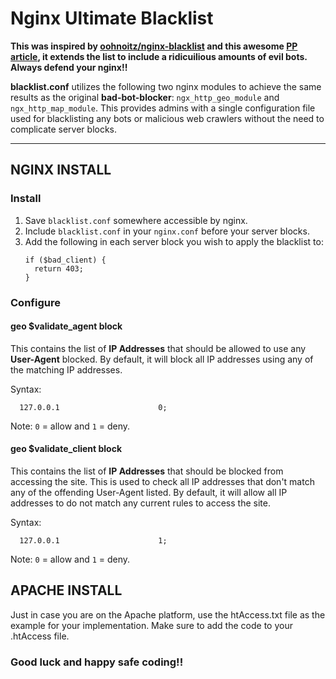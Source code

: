 # Nginx Ultimate Blacklist
**This was inspired by [oohnoitz/nginx-blacklist](https://github.com/oohnoitz/nginx-blacklist) and this awesome [PP article](https://perishablepress.com/4g-ultimate-user-agent-blacklist/), it extends the list to include a ridicuilious amounts of evil bots. Always defend your nginx!!**

**blacklist.conf** utilizes the following two nginx modules to achieve the same results as the original **bad-bot-blocker**: `ngx_http_geo_module` and `ngx_http_map_module`. This provides admins with a single configuration file used for blacklisting any bots or malicious web crawlers without the need to complicate server blocks.

----
## NGINX INSTALL
### Install
1. Save `blacklist.conf` somewhere accessible by nginx.
2. Include `blacklist.conf` in your `nginx.conf` before your server blocks.
3. Add the following in each server block you wish to apply the blacklist to:
    ```
    if ($bad_client) {
      return 403;
    }
    ```

### Configure

#### geo $validate_agent block
This contains the list of **IP Addresses** that should be allowed to use any **User-Agent** blocked. By default, it will block all IP addresses using any of the matching IP addresses.

Syntax:
```
  127.0.0.1                      0; 
```
Note: `0` = allow and `1` = deny.


#### geo $validate_client block
This contains the list of **IP Addresses** that should be blocked from accessing the site. This is used to check all IP addresses that don't match any of the offending User-Agent listed. By default, it will allow all IP addresses to do not match any current rules to access the site.

Syntax:
```
  127.0.0.1                      1;
```
Note: `0` = allow and `1` = deny.

## APACHE INSTALL
Just in case you are on the Apache platform, use the htAccess.txt file as the example for your implementation. Make sure to add the code to your .htAccess file.

### Good luck and happy safe coding!!
